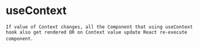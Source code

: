 # useContext

`If value of Context changes, all the Component that using useContext hook also get rendered OR on Context value update React re-execute component`.
